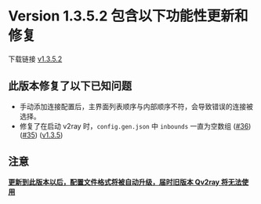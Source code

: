 # Version 1.3.5.2 包含以下功能性更新和修复

下载链接 [v1.3.5.2](https://github.com/lhy0403/Qv2ray/releases/tag/v1.3.5.2)

## 此版本修复了以下已知问题

- 手动添加连接配置后，主界面列表顺序与内部顺序不符，会导致错误的连接被选择。
- 修复了在启动 v2ray 时，`config.gen.json` 中 `inbounds` 一直为空数组 ([#36](https://github.com/lhy0403/Qv2ray/issues/36)) ([#35](https://github.com/lhy0403/Qv2ray/issues/35)) ([v1.3.5](https://github.com/lhy0403/Qv2ray/releases/tag/v1.3.5))

## 注意

**<u>更新到此版本以后，配置文件格式将被自动升级，届时旧版本 Qv2ray 将无法使用</u>**

